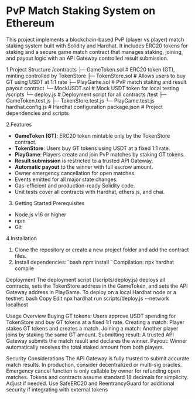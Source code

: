 # PvP Match Staking System on Ethereum

This project implements a blockchain-based PvP (player vs player) match staking system built with Solidity and Hardhat. 
It includes ERC20 tokens for staking and a secure game match contract that manages staking, joining, and payout logic with an API Gateway controlled result submission.

1.Project Structure
/contracts
├─ GameToken.sol # ERC20 token (GT), minting controlled by TokenStore
├─ TokenStore.sol # Allows users to buy GT using USDT at 1:1 rate
├─ PlayGame.sol # PvP match staking and result payout contract
└─ MockUSDT.sol # Mock USDT token for local testing
/scripts
└─ deploy.js # Deployment script for all contracts
/test
├─ GameToken.test.js
├─ TokenStore.test.js
└─ PlayGame.test.js
hardhat.config.js # Hardhat configuration
package.json # Project dependencies and scripts

2.Features
- **GameToken (GT)**: ERC20 token mintable only by the TokenStore contract.
- **TokenStore**: Users buy GT tokens using USDT at a fixed 1:1 rate.
- **PlayGame**: Players create and join PvP matches by staking GT tokens.
- **Result submission** is restricted to a trusted API Gateway.
- **Automatic payout** to the winner with full escrow amount.
- Owner emergency cancellation for open matches.
- Events emitted for all major state changes.
- Gas-efficient and production-ready Solidity code.
- Unit tests cover all contracts with Hardhat, ethers.js, and chai.

3. Getting Started
Prerequisites
- Node.js v16 or higher  
- npm  
- Git
  
4.Installation

1. Clone the repository or create a new project folder and add the contract files.
2. Install dependencies:``bash
npm install
`
Compilation:
npx hardhat compile

Deployment
The deployment script (/scripts/deploy.js) deploys all contracts, sets the TokenStore address in the GameToken, and sets the API Gateway address in PlayGame.
To deploy on a local Hardhat node or a testnet:
bash
Copy
Edit
npx hardhat run scripts/deploy.js --network localhost

Usage Overview
Buying GT tokens:
Users approve USDT spending for TokenStore and buy GT tokens at a fixed 1:1 rate.
Creating a match:
Player stakes GT tokens and creates a match.
Joining a match:
Another player joins by staking the same GT amount.
Submitting result:
A trusted API Gateway submits the match result and declares the winner.
Payout:
Winner automatically receives the total staked amount from both players.


Security Considerations
The API Gateway is fully trusted to submit accurate match results. In production, consider decentralized or multi-sig oracles.
Emergency cancel function is only callable by owner for refunding open matches.
Tokens and contracts assume standard 18 decimals for simplicity. Adjust if needed.
Use SafeERC20 and ReentrancyGuard for additional security if integrating with external tokens

